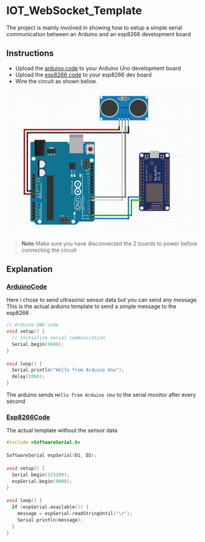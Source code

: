 # IOT_WebSocket_Template
The project is mainly involved in showing how to setup a simple serial communication between an Arduino and an esp8266 development board

## Instructions
- Upload the [arduino code](ArduinoCode/ArduinoCode.ino) to your Arduino Uno development board
- Upload the [esp8266 code](esp8266Code/esp8266Code.ino) to your esp8266 dev board
- Wire the circuit as shown below.

![CIRCUIT...](images/circuit-with-sensor.PNG?raw=true "Optional Title")

> **Note** 
> Make sure you have disconnected the 2 boards to power before connecting the circuit

## Explanation
### [ArduinoCode](ArduinoCode/ArduinoCode.ino)
Here i chose to send ultrasonic sensor data but you can send any message.
This is the actual arduino template to send a simple message to the esp8266
```cpp
// Arduino UNO code
void setup() {
  // Initialize serial communication
  Serial.begin(9600);
}

void loop() {
  Serial.println("Hello from Arduino Uno");
  delay(1000);
}

```
The arduino sends `Hello from Arduino Uno` to the serial monitor after every second

### [Esp8266Code](esp8266Code/esp8266Code.ino)
The actual template without the sensor data

```cpp
#include <SoftwareSerial.h>

SoftwareSerial espSerial(D1, D2);

void setup() {
  Serial.begin(115200);
  espSerial.begin(9600);
}

void loop() {
  if (espSerial.available()) {
    message = espSerial.readStringUntil("\r");
    Serial.println(message);
  }
}



```
